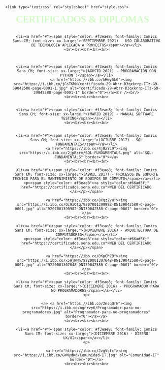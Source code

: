 <head>
	
	<link type="text/css" rel="stylesheet" href="style.css">


</head>

<body>
	
<center><p><span style="color: #c2ffb1; font-family: Tahoma; font-size: xx-large;"> CERTIFICADOS &amp; DIPLOMAS </span><br /><br /></p>
<nav class="menu">
<ul>
	
	<li><a href="#"><span style="color: #f3eae8; font-family: Comics Sans CM; font-size: xx-large;">(SEPTIEMBRE 2021) - USO COLABORATIVO DE TECNOLOGÍA APLICADA A PROYECTOS</span></a></li>
	<br><br><br><br><br>



	<li><a href="#"><span style="color: #f3eae8; font-family: Comics Sans CM; font-size: xx-large;">(AGOSTO 2021) - PROGRAMACIÓN CON PYTHON :</span></a></li>
		<a href="https://ibb.co/hHwy5L6"><img src="https://i.ibb.co/jGsTKbN/certificado-29-Abrr-D3qxkrrp-ITz-G9-39042580-page-0001-1.jpg" alt="certificado-29-Abrr-D3qxkrrp-ITz-G9-39042580-page-0001-1" border="0"></a><br /><br/>
    <br><br><br><br><br>
	

	<li><a href="#"><span style="color: #f3eae8; font-family: Comics Sans CM; font-size: xx-large;">(MARZO 2019) - MANUAL SOFTWARE TESTING</span></a></li>
	<br><br><br><br><br>

	
	<li><a href="#"><span style="color: #f3eae8; font-family: Comics Sans CM; font-size: xx-large;">(OCTUBRE 2017) - SQL FUNDAMENTALS</span></a></li>
	<a href="https://ibb.co/4j0xYL9"><img src="https://i.ibb.co/2jpBsrm/SQL-FUNDAMENTALS.png" alt="SQL-FUNDAMENTALS" border="0"></a>
	<br><br><br><br><br>

	<li><a href="#"><span style="color: #f3eae8; font-family: Comics Sans CM; font-size: xx-large;">(ABRIL 2017) - PROCESOS DE SOPORTE TÉCNICO PARA EL MANTENIMIENTO DE EQUIPOS DE CÓMPUTO</span></a></li>
	<p><span style="color: #f3eae8"><a style="color:#66ad5f;" href="https://certificados.sena.edu.co">WEB DEL CERTIFICADO
	</a></p></span>

	<a href="https://ibb.co/0Xqz2vW"><img src="https://i.ibb.co/Qc9xQtq/9207001390982-DNI39042580-C-page-0001.jpg" alt="9207001390982-DNI39042580-C-page-0001" border="0"></a>
	<br><br><br><br><br>

	<li><a href="#"><span style="color: #f3eae8; font-family: Comics Sans CM; font-size: xx-large;">(NOVIEMBRE 2016) - ARQUITECTURA DE COMPUTADORES</span></a></li>
	<p><span style="color: #f3eae8"><a style="color:#66ad5f;" href="https://certificados.sena.edu.co">WEB DEL CERTIFICADO
	</a></p></span>

	<a href="https://ibb.co/DKpChZB"><img src="https://i.ibb.co/x5HjWNn/9220001307648-DNI39042580-C-page-0001.jpg" alt="9220001307648-DNI39042580-C-page-0001" border="0"></a>
	<br><br><br><br><br>

	<li><a href="#"><span style="color: #f3eae8; font-family: Comics Sans CM; font-size: xx-large;">(DICIEMBRE 2016) - PROGRAMADOR PARA NO PROGRAMADORES</span></a></li>
	<p>

	<a> <a href="https://ibb.co/2nsqQrW"><img src="https://i.ibb.co/ngnrvy6/Programador-para-no-programadores.jpg" alt="Programador-para-no-programadores" border="0"></a></a>
	<br><br><br><br><br>

	<li><a href="#"><span style="color: #f3eae8; font-family: Comics Sans CM; font-size: xx-large;">(DICIEMBRE 2016) - DISEÑO UX/UI</span></a></li>
	<p>

	<a href="https://ibb.co/JvgVcfc"><img src="https://i.ibb.co/GWNydKd/Comunidad-IT.jpg" alt="Comunidad-IT" border="0"></a>
	<br><br><br><br><br>



</ul>
</nav>

</center>
</body>

<footer>
	

</footer>
